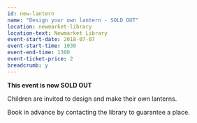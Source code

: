 ```yaml
---
id: new-lantern
name: "Design your own lantern - SOLD OUT"
location: newmarket-library
location-text: Newmarket Library
event-start-date: 2018-07-07
event-start-time: 1030
event-end-time: 1300
event-ticket-price: 2
breadcrumb: y
---
```


**This event is now SOLD OUT**

Children are invited to design and make their own lanterns.

Book in advance by contacting the library to guarantee a place.
